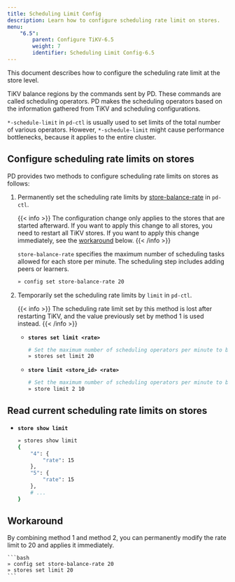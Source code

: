 ```yaml
---
title: Scheduling Limit Config
description: Learn how to configure scheduling rate limit on stores.
menu:
    "6.5":
        parent: Configure TiKV-6.5
        weight: 7
        identifier: Scheduling Limit Config-6.5
---
```


This document describes how to configure the scheduling rate limit at the store level.

TiKV balance regions by the commands sent by PD. These commands are called scheduling operators. PD makes the scheduling operators based on the information gathered from TiKV and scheduling configurations.

`*-schedule-limit` in `pd-ctl` is usually used to set limits of the total number of various operators. However, `*-schedule-limit` might cause performance bottlenecks, because it applies to the entire cluster. 

## Configure scheduling rate limits on stores

PD provides two methods to configure scheduling rate limits on stores as follows:

1. Permanently set the scheduling rate limits by [store-balance-rate](../pd-configuration-file/#store-balance-rate) in `pd-ctl`.

    {{< info >}}
The configuration change only applies to the stores that are started afterward. If you want to apply this change to all stores, you need to restart all TiKV stores. If you want to apply this change immediately, see the [workaround](#workaround) below.
    {{< /info >}}

    `store-balance-rate` specifies the maximum number of scheduling tasks allowed for each store per minute. The scheduling step includes adding peers or learners.

      ```bash
      » config set store-balance-rate 20
      ```

2. Temporarily set the scheduling rate limits by `limit` in `pd-ctl`.

    {{< info >}}
The scheduling rate limit set by this method is lost after restarting TiKV, and the value previously set by method 1 is used instead.
    {{< /info >}}

    - **`stores set limit <rate>`**

        ```bash
        # Set the maximum number of scheduling operators per minute to be 20. Apply to all stores.
        » stores set limit 20
        ```

    - **`store limit <store_id> <rate>`**

        ```bash
        # Set the maximum number of scheduling operators per minute to be 20. Apply to store 2.
        » store limit 2 10
        ```

## Read current scheduling rate limits on stores

  - **`store show limit`**

    ```bash
    » stores show limit
    {
        "4": {
            "rate": 15
        },
        "5": {
            "rate": 15
        },
        # ...
    }
    ```

## Workaround

By combining method 1 and method 2, you can permanently modify the rate limit to 20 and applies it immediately.

    ```bash
    » config set store-balance-rate 20
    » stores set limit 20
    ```

